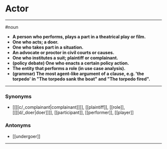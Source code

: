 # Actor
---
#noun
- **A person who performs, plays a part in a theatrical play or film.**
- **One who acts; a doer.**
- **One who takes part in a situation.**
- **An advocate or proctor in civil courts or causes.**
- **One who institutes a suit; plaintiff or complainant.**
- **(policy debate) One who enacts a certain policy action.**
- **The entity that performs a role (in use case analysis).**
- **(grammar) The most agent-like argument of a clause, e.g. 'the torpedo' in "The torpedo sank the boat" and "The torpedo fired".**
---
### Synonyms
- [[[[c/_complainant|complainant]]]], [[plaintiff]], [[role]], [[[[d/_doer|doer]]]], [[participant]], [[performer]], [[player]]
### Antonyms
- [[undergoer]]
---
